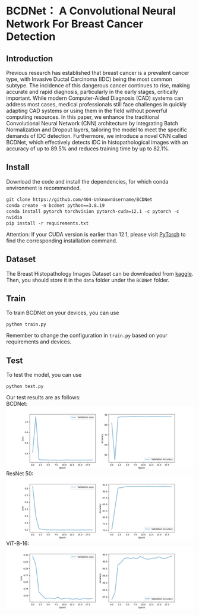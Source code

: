 # BCDNet： A Convolutional Neural Network For Breast Cancer Detection

## Introduction
Previous research has established that breast cancer is a prevalent cancer type, with Invasive Ductal Carcinoma (IDC) being the most common subtype. The incidence of this dangerous cancer continues to rise, making accurate and rapid diagnosis, particularly in the early stages, critically important. While modern Computer-Aided Diagnosis (CAD) systems can address most cases, medical professionals still face challenges in quickly adapting CAD systems or using them in the field without powerful computing resources. In this paper, we enhance the traditional Convolutional Neural Network (CNN) architecture by integrating Batch Normalization and Dropout layers, tailoring the model to meet the specific demands of IDC detection. Furthermore, we introduce a novel CNN called BCDNet, which effectively detects IDC in histopathological images with an accuracy of up to 89.5% and reduces training time by up to 82.1%.

## Install
Download the code and install the dependencies, for which conda environment is recommended.
```
git clone https://github.com/404-UnknownUsername/BCDNet
conda create -n bcdnet python==3.8.19
conda install pytorch torchvision pytorch-cuda=12.1 -c pytorch -c nvidia
pip install -r requirements.txt
```
Attention: If your CUDA version is earlier than 12.1, please visit [PyTorch](https://pytorch.org/get-started/locally/) to find the corresponding installation command.

## Dataset
The Breast Histopathology Images Dataset can be downloaded from [kaggle](https://www.kaggle.com/datasets/paultimothymooney/breast-histopathology-images/data). Then, you should store it in the `data` folder under the `BCDNet` folder.

## Train
To train BCDNet on your devices, you can use
```
python train.py
```
Remember to change the configuration in `train.py` based on your requirements and devices.

## Test
To test the model, you can use
```
python test.py
```
Our test results are as follows:   
BCDNet:
![](https://github.com/404-UnknownUsername/BCDNet/blob/main/logs/BCDNet.png)
ResNet 50:
![](https://github.com/404-UnknownUsername/BCDNet/blob/main/logs/resnet.png)
ViT-B-16:
![](https://github.com/404-UnknownUsername/BCDNet/blob/main/logs/ViT.png)
